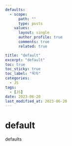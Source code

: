 ```yaml
---
defaults:
  - scope:
      path: ""
      type: posts
    values:
      layout: single
      author_profile: true
      comments: true
      related: true

title: "default"
excerpt: "default"
toc: true
toc_sticky: true
toc_label: "목차"
categories:
  - JS 
tags:
  - [JS]
date: 2023-06-20
last_modified_at: 2023-06-20
---
```

# default

defaults

```js
```


